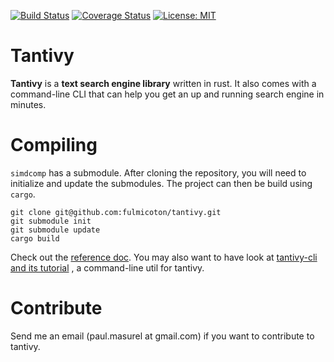 [![Build Status](https://travis-ci.org/fulmicoton/tantivy.svg?branch=master)](https://travis-ci.org/fulmicoton/tantivy)
[![Coverage Status](https://coveralls.io/repos/github/fulmicoton/tantivy/badge.svg?branch=master)](https://coveralls.io/github/fulmicoton/tantivy?branch=master)
[![License: MIT](https://img.shields.io/badge/License-MIT-yellow.svg)](https://opensource.org/licenses/MIT)



# Tantivy

**Tantivy** is a **text search engine library** written in rust. It also comes with a command-line CLI that can help you get an up and running search engine
in minutes.

# Compiling 

`simdcomp` has a submodule.
After cloning the repository, you will need to initialize and update
the submodules. The project can then be build using `cargo`.

    git clone git@github.com:fulmicoton/tantivy.git
    git submodule init
    git submodule update
    cargo build


Check out the [reference doc](http://fulmicoton.com/tantivy/tantivy/index.html).
You may also want to have look at [tantivy-cli and its tutorial](https://github.com/fulmicoton/tantivy-cli) , a command-line util for tantivy.


# Contribute

Send me an email (paul.masurel at gmail.com) if you want to contribute to tantivy. 